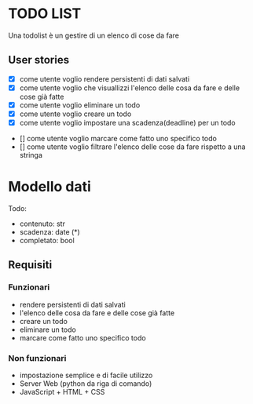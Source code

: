 # TODO LIST

Una todolist è un gestire di un elenco di cose da fare

## User stories

- [x] come utente voglio rendere persistenti di dati salvati
- [x] come utente voglio che visuallizzi l'elenco delle cosa da fare e delle cose già fatte
- [x] come utente voglio eliminare un todo
- [x] come utente voglio creare un todo
- [x] come utente voglio impostare una scadenza(deadline) per un todo
- [] come utente voglio marcare come fatto uno specifico todo
- [] come utente voglio filtrare l'elenco delle cose da fare rispetto a una stringa

# Modello dati

Todo:
- contenuto: str
- scadenza: date (*)
- completato: bool


## Requisiti

### Funzionari

- rendere persistenti di dati salvati
- l'elenco delle cosa da fare e delle cose già fatte
- creare un todo
- eliminare un todo
- marcare come fatto uno specifico todo

### Non funzionari

- impostazione semplice e di facile utilizzo
- Server Web (python da riga di comando)
- JavaScript + HTML + CSS
